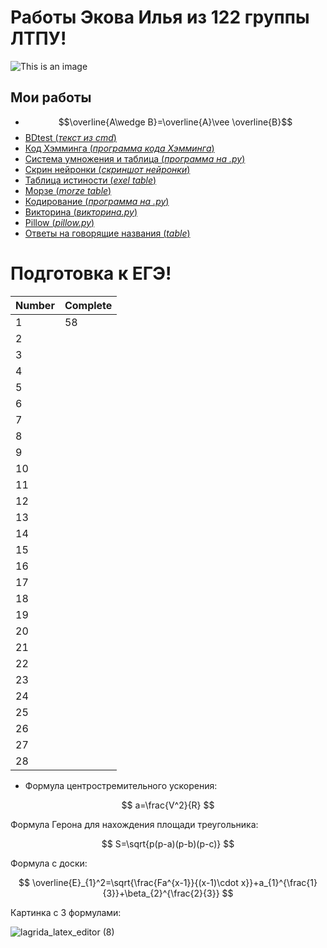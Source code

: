 # Работы Экова Илья из 122 группы ЛТПУ! #




![This is an image](https://sun4-17.userapi.com/impg/U0r48wVeP7ClHW-HxKHStxniip_Mi6gX1-erjQ/Fs_loa6TnkI.jpg?size=564x564&quality=95&sign=35150a969902b35115164399ef14ec4d&type=album)



## Мои работы ##
 - $$\overline{A\wedge B}=\overline{A}\vee \overline{B}$$
 - <a href="https://github.com/ilyechubanu/itworks/blob/main/bdtest">BDtest (*текст из cmd*)</a> 
 - <a href="https://github.com/ilyechubanu/itworks/blob/main/%D0%9F%D1%80%D0%BE%D0%B3%D1%80%D0%B0%D0%BC%D0%BC%D0%B0%20%D0%BF%D0%B5%D1%80%D0%B5%D0%B2%D0%BE%D0%B4%D0%B0%20%D0%BF%D0%BE%20%D0%BA%D0%BE%D0%B4%D1%83%20%D0%A5%D1%8D%D0%BC%D0%BC%D0%B8%D0%BD%D0%B3%D0%B0">Код Хэмминга (*программа кода Хэмминга*)</a>
 - <a href="https://github.com/ilyechubanu/itworks/blob/main/table">Система умножения и таблица (*программа на .py*)</a>
 - <a href="https://github.com/ilyechubanu/itworks/blob/main/%D0%9D%D0%B5%D0%B9%D1%80%D0%BE%D0%BD%D0%BA%D0%B0.png">Скрин нейронки (*скриншот нейронки*)</a>
 - <a href="https://github.com/ilyechubanu/itworks/blob/main/%D1%82%D0%B0%D0%B1%D0%BB%20%D0%B8%D1%81%D1%82%D0%B8%D0%BD%D0%BE%D1%81%D1%82%D0%B8.xlsx">Таблица истиности (*exel table*)</a>
 - <a href="https://github.com/ilyechubanu/itworks/blob/main/morze.xlsx">Морзе (*morze table*)</a>
 - <a href="https://github.com/ilyechubanu/itworks/blob/main/%D0%BA%D0%BE%D0%B4%D0%B8%D1%80%D0%BE%D0%B2%D0%B0%D0%BD%D0%B8%D0%B527.py">Кодирование (*программа на .py*)</a>
 - <a href="https://github.com/ilyechubanu/itworks/blob/main/viktorina.py">Викторина (*викторина.py*)</a>
 - <a href="https://github.com/ilyechubanu/itworks/blob/main/pillow.py">Pillow (*pillow.py*)</a>
 - <a href="https://github.com/ilyechubanu/itworks/blob/main/%D0%BE%D1%82%D0%B2%D0%B5%D1%82%D1%8B%20%D0%BD%D0%B0%20%D0%B3%D0%BE%D0%B2%D0%BE%D1%80%D1%8F%D1%89%D0%B8%D0%B5%20%D0%BD%D0%B0%D0%B7%D0%B2%D0%B0%D0%BD%D0%B8%D1%8F">Ответы на говорящие названия (*table*)</a>
 # Подготовка к ЕГЭ! #
 | Number | Complete |
  | ------ | ------ |
 | 1 | 58 |
 | 2 |  |
 | 3 |  |
 | 4 |  |
 | 5 |  |
 | 6 |  |
 | 7 |
 | 8 |
 | 9 |
 | 10 |
 | 11 |
 | 12 |
 | 13 |
 | 14 |
 | 15 |
 | 16 |
 | 17 |
 | 18 |
 | 19 |
 | 20 |
 | 21 |
 | 22 |
 | 23 |
 | 24 |
 | 25 |
 | 26 |
 | 27 |
 | 28 |
 

- Формула центростремительного ускорения:

$$ a=\frac{V^2}{R} $$

Формула Герона для нахождения площади треугольника: 

$$ S=\sqrt{p(p-a)(p-b)(p-c)} $$

Формула с доски: 

$$ \overline{E}_{1}^2=\sqrt{\frac{Fa^{x-1}}{(x-1)\cdot x}}+a_{1}^{\frac{1}{3}}+\beta_{2}^{\frac{2}{3}} $$

Картинка с 3 формулами:

![lagrida_latex_editor (8)](https://user-images.githubusercontent.com/114716840/201264211-b5440116-5c46-43b9-8ceb-0bdb96359c6d.png)




